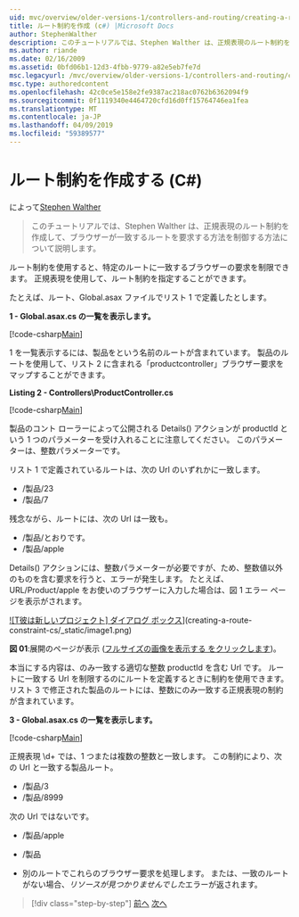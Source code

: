 ```yaml
---
uid: mvc/overview/older-versions-1/controllers-and-routing/creating-a-route-constraint-cs
title: ルート制約を作成 (c#) |Microsoft Docs
author: StephenWalther
description: このチュートリアルでは、Stephen Walther は、正規表現のルート制約を作成して、ブラウザーが一致するルートを要求する方法を制御する方法について説明します。
ms.author: riande
ms.date: 02/16/2009
ms.assetid: 0bfd06b1-12d3-4fbb-9779-a82e5eb7fe7d
msc.legacyurl: /mvc/overview/older-versions-1/controllers-and-routing/creating-a-route-constraint-cs
msc.type: authoredcontent
ms.openlocfilehash: 42c0ce5e158e2fe9387ac218ac0762b6362094f9
ms.sourcegitcommit: 0f1119340e4464720cfd16d0ff15764746ea1fea
ms.translationtype: MT
ms.contentlocale: ja-JP
ms.lasthandoff: 04/09/2019
ms.locfileid: "59389577"
---
```

# <a name="creating-a-route-constraint-c"></a>ルート制約を作成する (C#)

によって[Stephen Walther](https://github.com/StephenWalther)

> このチュートリアルでは、Stephen Walther は、正規表現のルート制約を作成して、ブラウザーが一致するルートを要求する方法を制御する方法について説明します。


ルート制約を使用すると、特定のルートに一致するブラウザーの要求を制限できます。 正規表現を使用して、ルート制約を指定することができます。

たとえば、ルート、Global.asax ファイルでリスト 1 で定義したとします。

**1 - Global.asax.cs の一覧を表示します。**

[!code-csharp[Main](creating-a-route-constraint-cs/samples/sample1.cs)]

1 を一覧表示するには、製品をという名前のルートが含まれています。 製品のルートを使用して、リスト 2 に含まれる「productcontroller」ブラウザー要求をマップすることができます。

**Listing 2 - Controllers\ProductController.cs**

[!code-csharp[Main](creating-a-route-constraint-cs/samples/sample2.cs)]

製品のコント ローラーによって公開される Details() アクションが productId という 1 つのパラメーターを受け入れることに注意してください。 このパラメーターは、整数パラメーターです。

リスト 1 で定義されているルートは、次の Url のいずれかに一致します。

- /製品/23
- /製品/7

残念ながら、ルートには、次の Url は一致も。

- /製品/とおりです。
- /製品/apple

Details() アクションには、整数パラメーターが必要ですが、ため、整数値以外のものを含む要求を行うと、エラーが発生します。 たとえば、URL/Product/apple をお使いのブラウザーに入力した場合は、図 1 エラー ページを表示がされます。


[![T彼は新しいプロジェクト] ダイアログ ボックス](creating-a-route-constraint-cs/_static/image1.jpg)](creating-a-route-constraint-cs/_static/image1.png)

**図 01**:展開のページが表示 ([フルサイズの画像を表示する をクリックします](creating-a-route-constraint-cs/_static/image2.png))。


本当にする内容は、のみ一致する適切な整数 productId を含む Url です。 ルートに一致する Url を制限するのにルートを定義するときに制約を使用できます。 リスト 3 で修正された製品のルートには、整数にのみ一致する正規表現の制約が含まれています。

**3 - Global.asax.cs の一覧を表示します。**

[!code-csharp[Main](creating-a-route-constraint-cs/samples/sample3.cs)]

正規表現 \d+ では、1 つまたは複数の整数と一致します。 この制約により、次の Url と一致する製品ルート。

- /製品/3
- /製品/8999

次の Url ではないです。

- /製品/apple
- /製品

- 別のルートでこれらのブラウザー要求を処理します。 または、一致のルートがない場合、*リソースが見つかりませんでした*エラーが返されます。

> [!div class="step-by-step"]
> [前へ](creating-custom-routes-cs.md)
> [次へ](creating-a-custom-route-constraint-cs.md)
